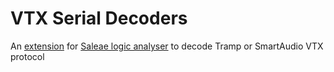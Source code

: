 # VTX Serial Decoders

An [extension](https://support.saleae.com/extensions/) for [Saleae logic analyser](https://www.saleae.com/) to decode Tramp or SmartAudio VTX protocol
